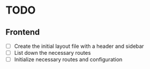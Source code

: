 # TODO

## Frontend
- [ ] Create the initial layout file with a header and sidebar
- [ ] List down the necessary routes
- [ ] Initialize necessary routes and configuration

